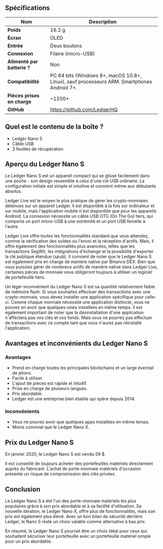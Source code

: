 ## Spécifications

| **Nom** | **Description** |
| --- | --- |
| **Poids** | 16.2 g |
| **Écran** | OLED |
| **Entrée** | Deux boutons |
| **Connexion** | Filaire (micro-USB) |
| **Alimenté par batterie ?** | Non |
| **Compatibilité** | PC 64 bits (Windows 8+, macOS 10.8+, Linux), sauf processeurs ARM. Smartphones Android 7+. |
| **Pièces prises en charge** | ~1200+ |
| **GitHub** | <a href="https://github.com/LedgerHQ" title="Lien Github de Ledger" target="_blank">https://github.com/LedgerHQ</a> |

## Quel est le contenu de la boîte ?

- Ledger Nano S
- Câble USB
- 3 feuilles de récupération

## Aperçu du Ledger Nano S

Le Ledger Nano S est un appareil compact qui se glisse facilement dans une poche - son design ressemble à celui d'une clé USB ordinaire. La configuration initiale est simple et intuitive et convient même aux débutants absolus.

Ledger Live est le moyen le plus pratique de gérer les crypto-monnaies détenues sur un appareil Ledger. Il est disponible à la fois sur ordinateur et sur mobile, mais l'application mobile n'est disponible que pour les appareils Android. La connexion nécessite un câble USB OTG (On The Go) tiers, qui comporte un port micro-USB à une extrémité et un port USB femelle à l'autre.

Ledger Live offre toutes les fonctionnalités standard que vous attendez, comme la vérification des soldes ou l'envoi et la réception d'actifs. Mais, il offre également des fonctionnalités plus avancées, telles que les transactions SegWit, les intégrations d'échange et la possibilité d'exporter la clé publique étendue (xpub). Il convient de noter que le Ledger Nano S est également pris en charge de manière native par Binance DEX. Bien que vous puissiez gérer de nombreux actifs de manière native dans Ledger Live, certaines pièces de monnaie vous obligeront toujours à utiliser un logiciel de portefeuille tiers.

Un léger inconvénient du Ledger Nano S est sa quantité relativement faible de mémoire flash. Si vous souhaitez effectuer des transactions avec une crypto-monnaie, vous devez installer une application spécifique pour celle-ci. Comme chaque monnaie nécessite une application distincte, vous ne pouvez en avoir que quelques-unes installées en même temps. Il est également important de noter que la désinstallation d'une application n'affectera pas vos clés et vos fonds. Mais vous ne pourrez pas effectuer de transactions avec ce compte tant que vous n'aurez pas réinstallé l'application.

## Avantages et inconvénients du Ledger Nano S

### Avantages

- Prend en charge toutes les principales blockchains et un large éventail de jetons.
- Facile à utiliser.
- L'ajout de pièces est rapide et intuitif.
- Prise en charge de plusieurs langues.
- Prix abordable.
- Ledger est une entreprise bien établie qui opère depuis 2014.

### Inconvénients

- Vous ne pouvez avoir que quelques apps installées en même temps.
- Moins convivial que le Ledger Nano X.

## Prix du Ledger Nano S

En janvier 2020, le Ledger Nano S est vendu 59 $. 

Il est conseillé de toujours acheter des portefeuilles matériels directement auprès du fabricant. L'achat de porte-monnaie matériels d'occasion présente un risque de compromission des clés privées.

## Conclusion

Le Ledger Nano S a été l'un des porte-monnaie matériels les plus populaires grâce à son prix abordable et à sa facilité d'utilisation. Sa nouvelle itération, le Ledger Nano X, offre plus de fonctionnalités, mais son prix est également plus élevé. Avec un bon bilan de sécurité derrière Ledger, le Nano S reste un choix valable comme alternative à bas prix.

En résumé, le Ledger Nano S pourrait être un choix idéal pour ceux qui souhaitent sécuriser leur portefeuille avec un portefeuille matériel simple pour un prix abordable.